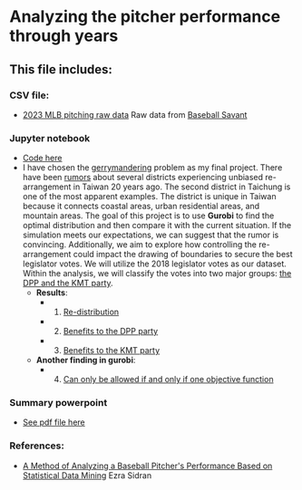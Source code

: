 # Analyzing the pitcher performance through years

## This file includes:



### CSV file:
- [2023 MLB pitching raw data](https://github.com/ollill0823/102.UIUC_MS_CS-412-Introduction-to-Data-Mining/tree/main/Report) Raw data from [Baseball Savant](https://baseballsavant.mlb.com/statcast_search)


### Jupyter notebook
- [Code here](https://github.com/ollill0823/102.UIUC_MS_CS-412-Introduction-to-Data-Mining/blob/main/Report/Final_proeject_1205.ipynb)
- I have chosen the [gerrymandering](https://en.wikipedia.org/wiki/Gerrymandering) problem as my final project. There have been [rumors](https://michaelturton.blogspot.com/2008/02/gerrymandering.html) about several districts experiencing unbiased re-arrangement in Taiwan 20 years ago. The second district in Taichung is one of the most apparent examples. The district is unique in Taiwan because it connects coastal areas, urban residential areas, and mountain areas. The goal of this project is to use **Gurobi** to find the optimal distribution and then compare it with the current situation. If the simulation meets our expectations, we can suggest that the rumor is convincing. Additionally, we aim to explore how controlling the re-arrangement could impact the drawing of boundaries to secure the best legislator votes. We will utilize the 2018 legislator votes as our dataset. Within the analysis, we will classify the votes into two major groups: [the DPP and the KMT party](https://en.wikipedia.org/wiki/Legislative_Yuan_constituencies_in_Taichung_City).
   - **Results**:
      - 001. [Re-distribution](https://github.com/ollill0823/101.UIUC_MS_IE-532-Analysis-of-Network-Data/blob/main/005.Final_project/Pictures/chapter4.png)
      - 002. [Benefits to the DPP party](https://github.com/ollill0823/101.UIUC_MS_IE-532-Analysis-of-Network-Data/blob/main/005.Final_project/Pictures/chapter5.png)
      - 003. [Benefits to the KMT party](https://github.com/ollill0823/101.UIUC_MS_IE-532-Analysis-of-Network-Data/blob/main/005.Final_project/Pictures/chapter6.png)
   - **Another finding in gurobi**:
      - 004. [Can only be allowed if and only if one objective function](https://github.com/ollill0823/101.UIUC_MS_IE-532-Analysis-of-Network-Data/blob/main/005.Final_project/Pictures/obj_issue.png)
       
### Summary powerpoint
- [See pdf file here](https://github.com/ollill0823/102.UIUC_MS_CS-412-Introduction-to-Data-Mining/blob/main/Final%20Project%20Report.pdf)


### References:
- [A Method of Analyzing a Baseball Pitcher's Performance Based on Statistical Data Mining]([https://michaelturton.blogspot.com/2008/02/gerrymandering.html](https://www.researchgate.net/publication/283722473_A_Method_of_Analyzing_a_Baseball_Pitcher's_Performance_Based_on_Statistical_Data_Mining)) Ezra Sidran
